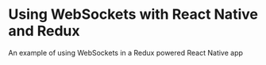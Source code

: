 # Using WebSockets with React Native and Redux
An example of using WebSockets in a Redux powered React Native app
